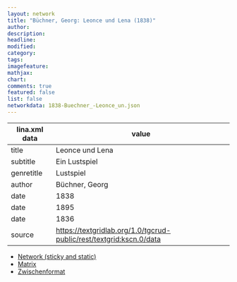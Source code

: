 ```yaml
---
layout: network
title: "Büchner, Georg: Leonce und Lena (1838)"
author:
description:
headline:
modified:
category:
tags:
imagefeature: 
mathjax: 
chart: 
comments: true
featured: false
list: false
networkdata: 1838-Buechner_-Leonce_un.json
---
```

lina.xml data  | value
------------- | -------------
title|Leonce und Lena
subtitle|Ein Lustspiel
genretitle|Lustspiel
author|Büchner, Georg
date|1838
date|1895
date|1836
source|https://textgridlab.org/1.0/tgcrud-public/rest/textgrid:kscn.0/data


* [Network (sticky and static)](/network371)
* [Matrix](/matrix371)
* [Zwischenformat](/lina371 )
